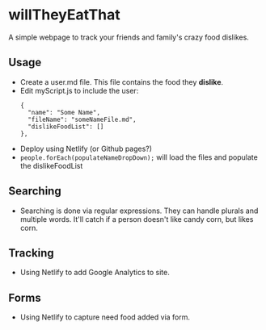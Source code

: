 # willTheyEatThat

A simple webpage to track your friends and family's crazy food dislikes.


## Usage
- Create a user.md file. This file contains the food they **dislike**.
- Edit myScript.js to include the user:
  ```
  {
    "name": "Some Name",
    "fileName": "someNameFile.md",
    "dislikeFoodList": []
  },
  ```
- Deploy using Netlify (or Github pages?)
- `people.forEach(populateNameDropDown);` will load the files and populate the dislikeFoodList

## Searching
- Searching is done via regular expressions. They can handle plurals and multiple words. It'll catch if a person doesn't like candy corn, but likes corn.

## Tracking
- Using Netlify to add Google Analytics to site.

## Forms
- Using Netlify to capture need food added via form.
